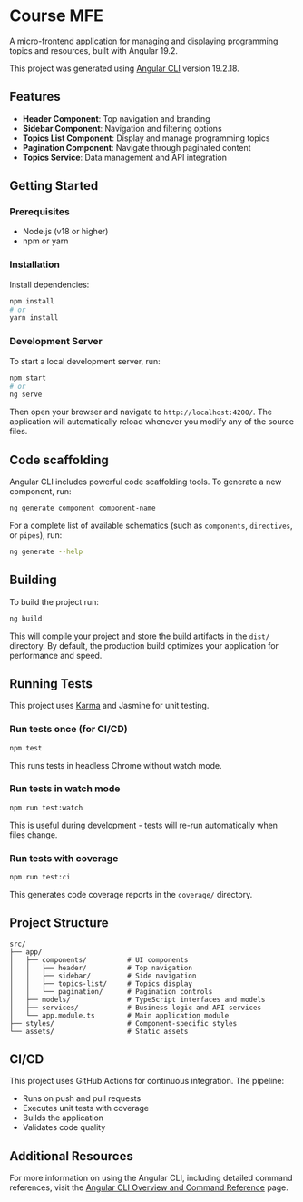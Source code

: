 # Course MFE

A micro-frontend application for managing and displaying programming topics and resources, built with Angular 19.2.

This project was generated using [Angular CLI](https://github.com/angular/angular-cli) version 19.2.18.

## Features

- **Header Component**: Top navigation and branding
- **Sidebar Component**: Navigation and filtering options
- **Topics List Component**: Display and manage programming topics
- **Pagination Component**: Navigate through paginated content
- **Topics Service**: Data management and API integration

## Getting Started

### Prerequisites

- Node.js (v18 or higher)
- npm or yarn

### Installation

Install dependencies:

```bash
npm install
# or
yarn install
```

### Development Server

To start a local development server, run:

```bash
npm start
# or
ng serve
```

Then open your browser and navigate to `http://localhost:4200/`. The application will automatically reload whenever you modify any of the source files.

## Code scaffolding

Angular CLI includes powerful code scaffolding tools. To generate a new component, run:

```bash
ng generate component component-name
```

For a complete list of available schematics (such as `components`, `directives`, or `pipes`), run:

```bash
ng generate --help
```

## Building

To build the project run:

```bash
ng build
```

This will compile your project and store the build artifacts in the `dist/` directory. By default, the production build optimizes your application for performance and speed.

## Running Tests

This project uses [Karma](https://karma-runner.github.io) and Jasmine for unit testing.

### Run tests once (for CI/CD)

```bash
npm test
```

This runs tests in headless Chrome without watch mode.

### Run tests in watch mode

```bash
npm run test:watch
```

This is useful during development - tests will re-run automatically when files change.

### Run tests with coverage

```bash
npm run test:ci
```

This generates code coverage reports in the `coverage/` directory.

## Project Structure

```
src/
├── app/
│   ├── components/          # UI components
│   │   ├── header/          # Top navigation
│   │   ├── sidebar/         # Side navigation
│   │   ├── topics-list/     # Topics display
│   │   └── pagination/      # Pagination controls
│   ├── models/              # TypeScript interfaces and models
│   ├── services/            # Business logic and API services
│   └── app.module.ts        # Main application module
├── styles/                  # Component-specific styles
└── assets/                  # Static assets
```

## CI/CD

This project uses GitHub Actions for continuous integration. The pipeline:
- Runs on push and pull requests
- Executes unit tests with coverage
- Builds the application
- Validates code quality


## Additional Resources

For more information on using the Angular CLI, including detailed command references, visit the [Angular CLI Overview and Command Reference](https://angular.dev/tools/cli) page.
